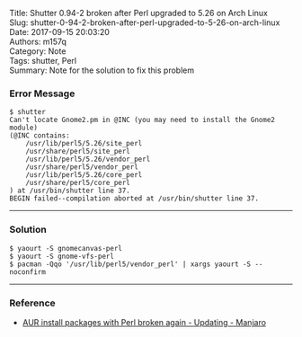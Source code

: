 Title: Shutter 0.94-2 broken after Perl upgraded to 5.26 on Arch Linux  
Slug: shutter-0-94-2-broken-after-perl-upgraded-to-5-26-on-arch-linux  
Date: 2017-09-15 20:03:20  
Authors: m157q  
Category: Note  
Tags: shutter, Perl  
Summary: Note for the solution to fix this problem  
  
  
### Error Message  
  
```  
$ shutter  
Can't locate Gnome2.pm in @INC (you may need to install the Gnome2 module)  
(@INC contains:  
    /usr/lib/perl5/5.26/site_perl  
    /usr/share/perl5/site_perl  
    /usr/lib/perl5/5.26/vendor_perl  
    /usr/share/perl5/vendor_perl  
    /usr/lib/perl5/5.26/core_perl  
    /usr/share/perl5/core_perl  
) at /usr/bin/shutter line 37.  
BEGIN failed--compilation aborted at /usr/bin/shutter line 37.  
```  
  
---  
  
### Solution  
  
```  
$ yaourt -S gnomecanvas-perl  
$ yaourt -S gnome-vfs-perl  
$ pacman -Qqo '/usr/lib/perl5/vendor_perl' | xargs yaourt -S --noconfirm  
```  
  
---  
  
### Reference  
  
+ [AUR install packages with Perl broken again - Updating - Manjaro](https://forum.manjaro.org/t/aur-install-packages-with-perl-broken-again/30913/9)  

